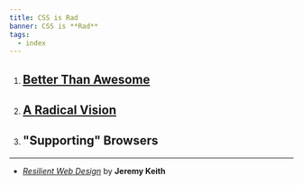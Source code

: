```yaml
---
title: CSS is Rad
banner: CSS is **Rad**
tags:
  - index
---
```


1. ## [Better Than Awesome](rad/)
2. ## [A **Rad**ical Vision](vision/)
3. ## "Supporting" Browsers

------

- [*Resilient Web Design*](https://resilientwebdesign.com/) by **Jeremy Keith**
